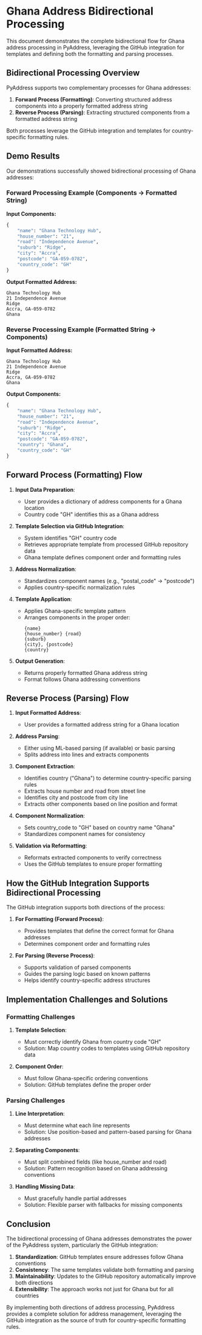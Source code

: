 # Ghana Address Bidirectional Processing

This document demonstrates the complete bidirectional flow for Ghana address processing in PyAddress, leveraging the GitHub integration for templates and defining both the formatting and parsing processes.

## Bidirectional Processing Overview

PyAddress supports two complementary processes for Ghana addresses:

1. **Forward Process (Formatting)**: Converting structured address components into a properly formatted address string
2. **Reverse Process (Parsing)**: Extracting structured components from a formatted address string

Both processes leverage the GitHub integration and templates for country-specific formatting rules.

## Demo Results

Our demonstrations successfully showed bidirectional processing of Ghana addresses:

### Forward Processing Example (Components → Formatted String)

**Input Components:**
```python
{
    "name": "Ghana Technology Hub",
    "house_number": "21",
    "road": "Independence Avenue",
    "suburb": "Ridge",
    "city": "Accra",
    "postcode": "GA-059-0782",
    "country_code": "GH"
}
```

**Output Formatted Address:**
```
Ghana Technology Hub
21 Independence Avenue
Ridge
Accra, GA-059-0782
Ghana
```

### Reverse Processing Example (Formatted String → Components)

**Input Formatted Address:**
```
Ghana Technology Hub
21 Independence Avenue
Ridge
Accra, GA-059-0782
Ghana
```

**Output Components:**
```python
{
    "name": "Ghana Technology Hub",
    "house_number": "21",
    "road": "Independence Avenue",
    "suburb": "Ridge", 
    "city": "Accra",
    "postcode": "GA-059-0782",
    "country": "Ghana",
    "country_code": "GH"
}
```

## Forward Process (Formatting) Flow

1. **Input Data Preparation**:
   - User provides a dictionary of address components for a Ghana location
   - Country code "GH" identifies this as a Ghana address

2. **Template Selection via GitHub Integration**:
   - System identifies "GH" country code
   - Retrieves appropriate template from processed GitHub repository data
   - Ghana template defines component order and formatting rules

3. **Address Normalization**:
   - Standardizes component names (e.g., "postal_code" → "postcode")
   - Applies country-specific normalization rules

4. **Template Application**:
   - Applies Ghana-specific template pattern
   - Arranges components in the proper order:
     ```
     {name}
     {house_number} {road}
     {suburb}
     {city}, {postcode}
     {country}
     ```

5. **Output Generation**:
   - Returns properly formatted Ghana address string
   - Format follows Ghana addressing conventions

## Reverse Process (Parsing) Flow

1. **Input Formatted Address**:
   - User provides a formatted address string for a Ghana location

2. **Address Parsing**:
   - Either using ML-based parsing (if available) or basic parsing
   - Splits address into lines and extracts components

3. **Component Extraction**:
   - Identifies country ("Ghana") to determine country-specific parsing rules
   - Extracts house number and road from street line
   - Identifies city and postcode from city line
   - Extracts other components based on line position and format

4. **Component Normalization**:
   - Sets country_code to "GH" based on country name "Ghana"
   - Standardizes component names for consistency

5. **Validation via Reformatting**:
   - Reformats extracted components to verify correctness
   - Uses the GitHub templates to ensure proper formatting

## How the GitHub Integration Supports Bidirectional Processing

The GitHub integration supports both directions of the process:

1. **For Formatting (Forward Process)**:
   - Provides templates that define the correct format for Ghana addresses
   - Determines component order and formatting rules

2. **For Parsing (Reverse Process)**:
   - Supports validation of parsed components
   - Guides the parsing logic based on known patterns
   - Helps identify country-specific address structures

## Implementation Challenges and Solutions

### Formatting Challenges

1. **Template Selection**: 
   - Must correctly identify Ghana from country code "GH"
   - Solution: Map country codes to templates using GitHub repository data

2. **Component Order**:
   - Must follow Ghana-specific ordering conventions
   - Solution: GitHub templates define the proper order

### Parsing Challenges

1. **Line Interpretation**:
   - Must determine what each line represents
   - Solution: Use position-based and pattern-based parsing for Ghana addresses

2. **Separating Components**:
   - Must split combined fields (like house_number and road)
   - Solution: Pattern recognition based on Ghana addressing conventions

3. **Handling Missing Data**:
   - Must gracefully handle partial addresses
   - Solution: Flexible parser with fallbacks for missing components

## Conclusion

The bidirectional processing of Ghana addresses demonstrates the power of the PyAddress system, particularly the GitHub integration:

1. **Standardization**: GitHub templates ensure addresses follow Ghana conventions
2. **Consistency**: The same templates validate both formatting and parsing
3. **Maintainability**: Updates to the GitHub repository automatically improve both directions
4. **Extensibility**: The approach works not just for Ghana but for all countries

By implementing both directions of address processing, PyAddress provides a complete solution for address management, leveraging the GitHub integration as the source of truth for country-specific formatting rules. 